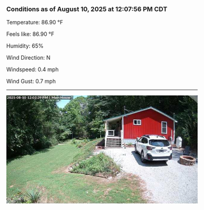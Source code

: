 ### Conditions as of August 10, 2025 at 12:07:56 PM CDT 

Temperature: 86.90 &deg;F

Feels like: 86.90 &deg;F

Humidity: 65%

Wind Direction: N

Windspeed: 0.4 mph

Wind Gust: 0.7 mph

---

<img src="./images/latest.jpeg"/>

